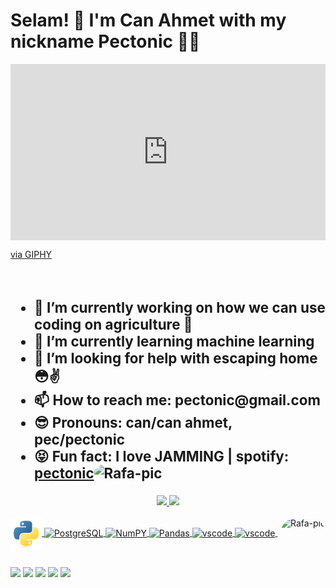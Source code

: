 ### <h1>Selam! 👋 I'm Can Ahmet with my nickname Pectonic 🤨📿</h1>


<div style="width:100%;height:0;padding-bottom:56%;position:relative;"><iframe src="https://giphy.com/embed/FASCYKtz3nzC98nUSi" width="100%" height="100%" style="position:absolute" frameBorder="0" class="giphy-embed" allowFullScreen></iframe></div><p><a href="https://giphy.com/gifs/hitchhiker-hitchiking-hitchike-FASCYKtz3nzC98nUSi">via GIPHY</a></p>

<div style="display: inline_block"><br><h3 style="font-size:160%;">
  <ul>
    <li>🦾 I’m currently working on how we can use coding on agriculture 🌱</li>
    <li>🤖 I’m currently learning machine learning</li>
    <li>🤔 I’m looking for help with escaping home 😳✌</li>
    <li>📫 How to reach me: pectonic@gmail.com</li>
    <li>😎 Pronouns: can/can ahmet, pec/pectonic</li>
    <li>😝 Fun fact: I love JAMMING | spotify: <a href="https://open.spotify.com/user/pectonic">pectonic</a><img  alt="Rafa-pic" height="30" style="border-radius:50px;" src="https://c.tenor.com/DAEL_z5-HV4AAAAS/xqc-xqc-jam.gif">       </li>
    
  </ul></h3>
  
</div>

<div align="center">
  <a href="https://github.com/pectonic">
  <img height="155em" src="https://github-readme-stats.vercel.app/api?username=pectonic&show_icons=true&theme=dracula&include_all_commits=true&count_private=true"/>
  <img height="155em" src="https://github-readme-stats.vercel.app/api/top-langs/?username=pectonic&layout=compact&langs_count=7&theme=dracula"/>
</div>
  
<div style="display: inline_block"><br>
  <img align="center" alt="Python" height="50"  src="https://raw.githubusercontent.com/devicons/devicon/master/icons/python/python-original.svg">
  <img align="center" alt="PostgreSQL" height="50"  src="https://cdn.jsdelivr.net/gh/devicons/devicon/icons/postgresql/postgresql-original.svg" />
  <img align="center" alt="NumPY" height="50" src="https://cdn.jsdelivr.net/gh/devicons/devicon/icons/numpy/numpy-original.svg" />
  <img align="center" alt="Pandas" height="50" src="https://cdn.jsdelivr.net/gh/devicons/devicon/icons/pandas/pandas-original.svg" />
  <img align="center" alt="vscode" height="50" src="https://cdn.jsdelivr.net/gh/devicons/devicon/icons/vscode/vscode-original.svg" />
  <img align="center" alt="vscode" height="50" src="https://symbols.getvecta.com/stencil_97/43_tensorflow-icon.07309df606.svg" />
 
  <img align="center" alt="" height="50" src="" />

  <img align="right" alt="Rafa-pic" height="50" style="border-radius:50px;" src="https://media.discordapp.net/attachments/125619281638457345/909560938871525397/sofeer.gif">
</div>
  
   ##
 
<div> 
  <a href="https://instagram.com/pectonic" target="_blank"><img src="https://img.shields.io/badge/-Instagram-%23E4405F?style=for-the-badge&logo=instagram&logoColor=white" target="_blank"></a>
  <a href="https://www.youtube.com/channel/UCPUybO9CfRXIeMbg_o1gL1A" target="_blank"><img src="https://img.shields.io/badge/YouTube-FF0000?style=for-the-badge&logo=youtube&logoColor=white" target="_blank"></a>
 	<a href="https://www.twitch.tv/pectonic" target="_blank"><img src="https://img.shields.io/badge/Twitch-9146FF?style=for-the-badge&logo=twitch&logoColor=white" target="_blank"></a>
  <a href = "mailto:pectonic@gmail.com"><img src="https://img.shields.io/badge/-Gmail-%23333?style=for-the-badge&logo=gmail&logoColor=white" target="_blank"></a>
  <a href="https://www.linkedin.com/in/canahmetaydin/" target="_blank"><img src="https://img.shields.io/badge/-LinkedIn-%230077B5?style=for-the-badge&logo=linkedin&logoColor=white" target="_blank"></a> 
 
</div>
